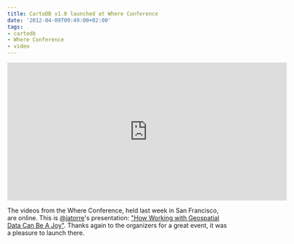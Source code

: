 ```yaml
---
title: CartoDB v1.0 launched at Where Conference
date: '2012-04-09T09:49:00+02:00'
tags:
- cartodb
- Where Conference
- video
---
```


<iframe frameborder="0" height="315" src="http://www.youtube.com/embed/bFCFlNEK070" width="637"></iframe>

The videos from the Where Conference, held last week in San Francisco, are online. This is <a href="http://twitter.com/#!/jatorre">@jatorre</a>'s presentation: <a href="http://whereconf.com/where2012/public/schedule/detail/22820">"How Working with Geospatial Data Can Be A Joy"</a>. Thanks again to the organizers for a great event, it was a pleasure to launch there.
